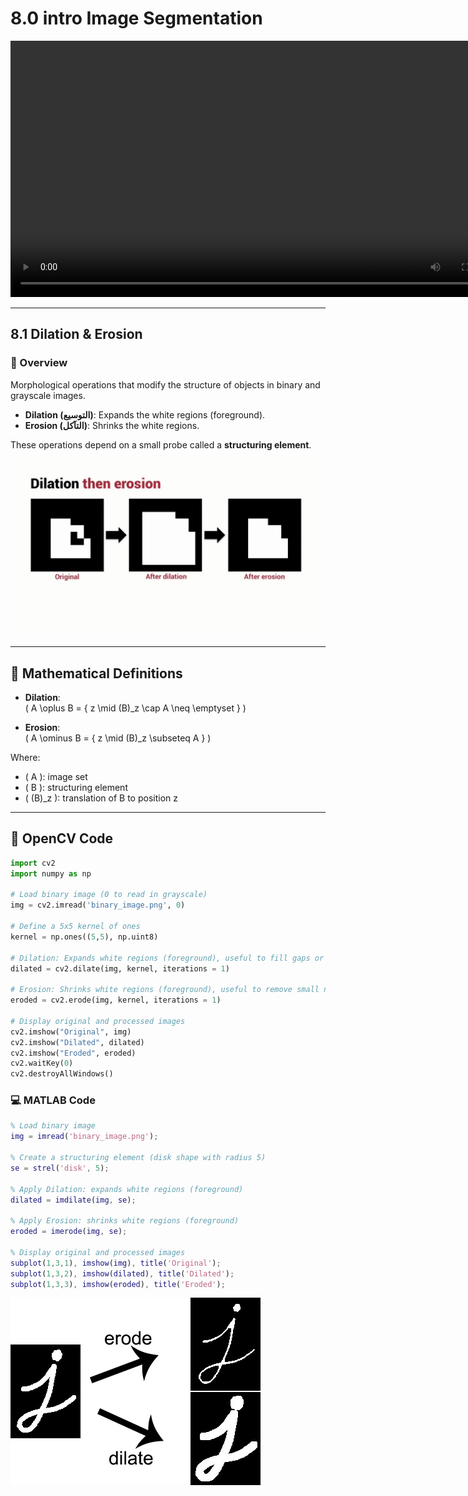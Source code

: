 # 8.0 intro Image Segmentation

<video  src="photo/ImageSegmentation.mp4" width="800" height="410" controls>
    Your browser does not support the video tag.
  </video>

---

## 8.1 Dilation & Erosion

### 🧠 Overview

Morphological operations that modify the structure of objects in binary and grayscale images.

- **Dilation (التوسيع)**: Expands the white regions (foreground).
- **Erosion (التآكل)**: Shrinks the white regions.

These operations depend on a small probe called a **structuring element**.

![alt](photo/Morphological.png)

---

## 📐 Mathematical Definitions

- **Dilation**:  
  \( A \oplus B = \{ z \mid (B)_z \cap A \neq \emptyset \} \)

- **Erosion**:  
  \( A \ominus B = \{ z \mid (B)_z \subseteq A \} \)

Where:
- \( A \): image set
- \( B \): structuring element
- \( (B)_z \): translation of B to position z

---

## 🧪 OpenCV Code

```python
import cv2
import numpy as np

# Load binary image (0 to read in grayscale)
img = cv2.imread('binary_image.png', 0)

# Define a 5x5 kernel of ones
kernel = np.ones((5,5), np.uint8)

# Dilation: Expands white regions (foreground), useful to fill gaps or connect components
dilated = cv2.dilate(img, kernel, iterations = 1)

# Erosion: Shrinks white regions (foreground), useful to remove small noise
eroded = cv2.erode(img, kernel, iterations = 1)

# Display original and processed images
cv2.imshow("Original", img)
cv2.imshow("Dilated", dilated)
cv2.imshow("Eroded", eroded)
cv2.waitKey(0)
cv2.destroyAllWindows()

```
### 💻 MATLAB Code
```matlab
% Load binary image
img = imread('binary_image.png');

% Create a structuring element (disk shape with radius 5)
se = strel('disk', 5);

% Apply Dilation: expands white regions (foreground)
dilated = imdilate(img, se);

% Apply Erosion: shrinks white regions (foreground)
eroded = imerode(img, se);

% Display original and processed images
subplot(1,3,1), imshow(img), title('Original');
subplot(1,3,2), imshow(dilated), title('Dilated');
subplot(1,3,3), imshow(eroded), title('Eroded');

```
![alt](photo/Dilation&2Erosion.png)
